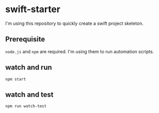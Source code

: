 # swift-starter

I'm using this repository to quickly create a swift project skeleton.

## Prerequisite

`node.js` and `npm` are required. I'm using them to run automation scripts.

## watch and run

```
npm start
```

## watch and test

```
npm run watch-test
```
